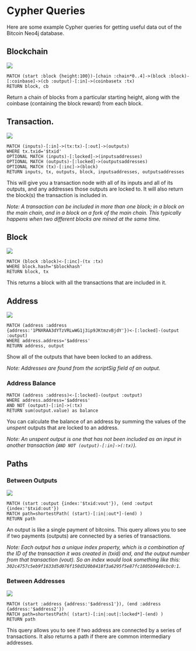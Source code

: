 # Cypher Queries

Here are some example Cypher queries for getting useful data out of the Bitcoin Neo4j database.

## Blockchain

![](images/blockchain.png)

```
MATCH (start :block {height:100})-[chain :chain*0..4]->(block :block)-[:coinbase]->(cb :output)-[:in]->(coinbasetx :tx)
RETURN block, cb
```

Return a chain of blocks from a particular starting height, along with the coinbase (containing the block reward) from each block.

## Transaction.

![](images/transaction.png)

```
MATCH (inputs)-[:in]->(tx:tx)-[:out]->(outputs)
WHERE tx.txid='$txid'
OPTIONAL MATCH (inputs)-[:locked]->(inputsaddresses)
OPTIONAL MATCH (outputs)-[:locked]->(outputsaddresses)
OPTIONAL MATCH (tx)-[:inc]->(block)
RETURN inputs, tx, outputs, block, inputsaddresses, outputsaddresses
```

This will give you a transaction node with all of its inputs and all of its outputs, and any addresses those outputs are locked to. It will also return the block(s) the transaction is included in.

_Note: A transaction can be included in more than one block; in a block on the main chain, and in a block on a fork of the main chain. This typically happens when two different blocks are mined at the same time._

## Block

![](images/block.png)

```
MATCH (block :block)<-[:inc]-(tx :tx)
WHERE block.hash='$blockhash'
RETURN block, tx
```

This returns a block with all the transactions that are included in it.

## Address

![](images/address.png)

```
MATCH (address :address {address:'1PNXRAA3dYTzVRLwWG1j3ip9JKtmzvBjdY'})<-[:locked]-(output :output)
WHERE address.address='$address'
RETURN address, output
```

Show all of the outputs that have been locked to an address.

_Note: Addresses are found from the scriptSig field of an output._

### Address Balance

```
MATCH (address :address)<-[:locked]-(output :output) 
WHERE address.address='$address' 
AND NOT (output)-[:in]->(:tx) 
RETURN sum(output.value) as balance
```

You can calculate the balance of an address by summing the values of the _unspent_ outputs that are locked to an address.

_Note: An unspent output is one that has not been included as an input in another transaction (`AND NOT (output)-[:in]->(:tx)`)._

## Paths

### Between Outputs

![](images/path_output.png)

```
MATCH (start :output {index:'$txid:vout'}), (end :output {index:'$txid:out'})
MATCH path=shortestPath( (start)-[:in|:out*]-(end) )
RETURN path
```

An output is like a single payment of bitcoins. This query allows you to see if two payments (outputs) are connected by a series of transactions.

_Note: Each output has a unique index property, which is a combination of the ID of the transaction it was created in (txid) and, and the output number from that transaction (vout). So an index would look something like this: `302c4757c5eb9f1633d5d076f150d320b8418f3a6295f5e87fc1805b9440cbc0:1`._

### Between Addresses

![](images/path_address.png)

```
MATCH (start :address {address:'$address1'}), (end :address {address:'$address2'})
MATCH path=shortestPath( (start)-[:in|:out|:locked*]-(end) )
RETURN path
```

This query allows you to see if two address are connected by a series of transactions. It also returns a path if there are common intermediary addresses.
